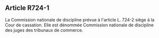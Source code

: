Article R724-1
----
La Commission nationale de discipline prévue à l'article L. 724-2 siège à la
Cour de cassation. Elle est dénommée Commission nationale de discipline des
juges des tribunaux de commerce.
